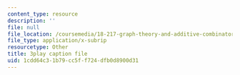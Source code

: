 ```yaml
---
content_type: resource
description: ''
file: null
file_location: /coursemedia/18-217-graph-theory-and-additive-combinatorics-fall-2019/1cdd64c31b79cc5ff724dfb0d8900d31_DUA6lk7X2VY.srt
file_type: application/x-subrip
resourcetype: Other
title: 3play caption file
uid: 1cdd64c3-1b79-cc5f-f724-dfb0d8900d31
---
```


